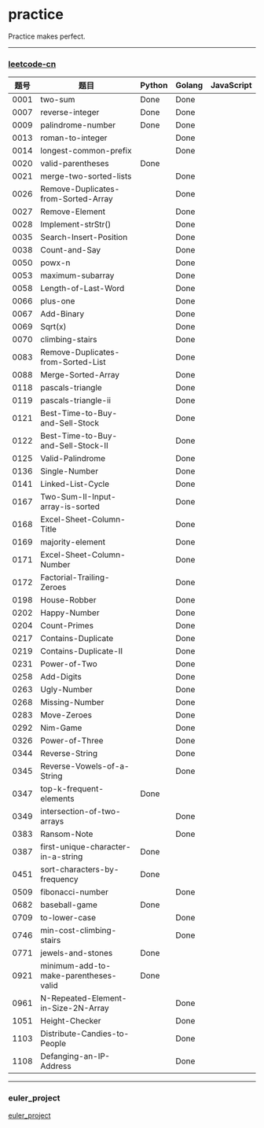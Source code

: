 # practice
Practice makes perfect.

---
### [leetcode-cn](https://leetcode-cn.com/)
  
|题号|题目|Python|Golang| JavaScript
| --- | --- | --- | ---| --- |
0001|two-sum|Done|Done
0007|reverse-integer| Done | Done
0009|palindrome-number| Done | Done
0013|roman-to-integer | | Done
0014|longest-common-prefix | | Done
0020|valid-parentheses | Done | 
0021|merge-two-sorted-lists | | Done
0026|Remove-Duplicates-from-Sorted-Array | | Done
0027|Remove-Element | | Done |
0028|Implement-strStr()| |Done|
0035|Search-Insert-Position | | Done|
0038|Count-and-Say | | Done |
0050|powx-n | | Done
0053|maximum-subarray | | Done
0058|Length-of-Last-Word | | Done|
0066|plus-one| | Done |
0067|Add-Binary | | Done |
0069|Sqrt(x) | | Done |
0070|climbing-stairs | | Done
0083|Remove-Duplicates-from-Sorted-List| | Done|
0088|Merge-Sorted-Array | | Done |
0118|pascals-triangle | | Done
0119|pascals-triangle-ii | | Done
0121|Best-Time-to-Buy-and-Sell-Stock | | Done|
0122|Best-Time-to-Buy-and-Sell-Stock-II| | Done |
0125|Valid-Palindrome| | Done|
0136|Single-Number | | Done |
0141|Linked-List-Cycle | | Done |
0167|Two-Sum-II-Input-array-is-sorted| | Done |
0168|Excel-Sheet-Column-Title| | Done |
0169|majority-element | | Done
0171|Excel-Sheet-Column-Number | |Done |
0172|Factorial-Trailing-Zeroes| | Done |
0198|House-Robber| | Done |
0202|Happy-Number| | Done |
0204|Count-Primes| | Done |
0217|Contains-Duplicate | | Done |
0219|Contains-Duplicate-II| | Done |
0231|Power-of-Two|| Done |
0258|Add-Digits| | Done |
0263|Ugly-Number | | Done |
0268|Missing-Number || Done |
0283|Move-Zeroes || Done|
0292|Nim-Game || Done|
0326|Power-of-Three | | Done |
0344|Reverse-String | | Done |
0345|Reverse-Vowels-of-a-String| | Done |
0347|top-k-frequent-elements | Done 
0349|intersection-of-two-arrays | | Done
0383|Ransom-Note| | Done |
0387|first-unique-character-in-a-string | Done 
0451|sort-characters-by-frequency | Done |
0509|fibonacci-number | | Done
0682|baseball-game | Done | 
0709|to-lower-case | | Done
0746|min-cost-climbing-stairs | | Done
0771|jewels-and-stones | Done |
0921|minimum-add-to-make-parentheses-valid | Done |
0961|N-Repeated-Element-in-Size-2N-Array | | Done |
1051|Height-Checker| | Done |
1103|Distribute-Candies-to-People | | Done |
1108|Defanging-an-IP-Address | | Done |


--- 
### euler_project
[euler_project](https://projecteuler.net/)

